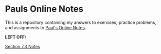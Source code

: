 # Pauls Online Notes

This is a repository containing my answers to exercises, practice problems, and
assignments to [Paul's Online Notes](https://tutorial.math.lamar.edu/).

**LEFT OFF:**

[Section 7.3 Notes](https://tutorial.math.lamar.edu/Classes/Alg/AugmentedMatrix.aspx)
